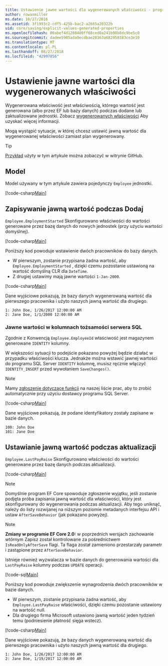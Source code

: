 ```yaml
---
title: Ustawienie jawne wartości dla wygenerowanych właściwości - programu EF Core
author: rowanmiller
ms.date: 10/27/2016
ms.assetid: 3f1993c2-cdf5-425b-bac2-a2665a20322b
uid: core/saving/explicit-values-generated-properties
ms.openlocfilehash: 00abef4d1208400ff68ced0a241b98b8dc9be5c0
ms.sourcegitcommit: dadee5905ada9ecdbae28363a682950383ce3e10
ms.translationtype: MT
ms.contentlocale: pl-PL
ms.lasthandoff: 08/27/2018
ms.locfileid: "42997856"
---
```

# <a name="setting-explicit-values-for-generated-properties"></a>Ustawienie jawne wartości dla wygenerowanych właściwości

Wygenerowana właściwość jest właściwością, którego wartość jest generowana (albo przez EF lub bazy danych) podczas dodane lub zaktualizowane jednostki. Zobacz [wygenerowanych właściwości](../modeling/generated-properties.md) Aby uzyskać więcej informacji.

Mogą wystąpić sytuacje, w której chcesz ustawić jawną wartość dla wygenerowanej właściwości zamiast plan wygenerowany.

> [!TIP]  
> [Przykład](https://github.com/aspnet/EntityFramework.Docs/tree/master/samples/core/Saving/Saving/ExplicitValuesGenerateProperties/) użyty w tym artykule można zobaczyć w witrynie GitHub.

## <a name="the-model"></a>Model

Model używany w tym artykule zawiera pojedynczy `Employee` jednostki.

[!code-csharp[Main](../../../samples/core/Saving/Saving/ExplicitValuesGenerateProperties/Employee.cs#Sample)]

## <a name="saving-an-explicit-value-during-add"></a>Zapisywanie jawną wartość podczas Dodaj

`Employee.EmploymentStarted` Skonfigurowano właściwości do wartości generowane przez bazę danych do nowych jednostek (przy użyciu wartości domyślnej).

[!code-csharp[Main](../../../samples/core/Saving/Saving/ExplicitValuesGenerateProperties/EmployeeContext.cs#EmploymentStarted)]

Poniższy kod powoduje wstawienie dwóch pracowników do bazy danych.
* W pierwszym, zostanie przypisana żadna wartość, aby `Employee.EmploymentStarted` , dzięki czemu pozostanie ustawioną na wartość domyślną CLR dla `DateTime`.
* Z drugiej ustawimy mają jawne wartości `1-Jan-2000`.

[!code-csharp[Main](../../../samples/core/Saving/Saving/ExplicitValuesGenerateProperties/Sample.cs#EmploymentStarted)]

Dane wyjściowe pokazują, że bazy danych wygenerowaną wartość dla pierwszego pracownika i użyto naszych jawną wartość dla drugiego.

``` Console
1: John Doe, 1/26/2017 12:00:00 AM
2: Jane Doe, 1/1/2000 12:00:00 AM
```

### <a name="explicit-values-into-sql-server-identity-columns"></a>Jawne wartości w kolumnach tożsamości serwera SQL

Zgodnie z Konwencją `Employee.EmployeeId` właściwość jest magazynem generowane `IDENTITY` kolumny.

W większości sytuacji to podejście pokazano powyżej będzie działać w przypadku właściwości klucza. Jednakże można wstawić jawnej wartości do programu SQL Server `IDENTITY` kolumnę, musisz ręcznie włączyć `IDENTITY_INSERT` przed wywołaniem `SaveChanges()`.

> [!NOTE]  
> Mamy [zgłoszenie dotyczące funkcji](https://github.com/aspnet/EntityFramework/issues/703) na naszej liście prac, aby to zrobić automatycznie przy użyciu dostawcy programu SQL Server.

[!code-csharp[Main](../../../samples/core/Saving/Saving/ExplicitValuesGenerateProperties/Sample.cs#EmployeeId)]

Dane wyjściowe pokazują, że podane identyfikatory zostały zapisane w bazie danych.

``` Console
100: John Doe
101: Jane Doe
```

## <a name="setting-an-explicit-value-during-update"></a>Ustawianie jawną wartość podczas aktualizacji

`Employee.LastPayRaise` Skonfigurowano właściwości do wartości generowane przez bazę danych podczas aktualizacji.

[!code-csharp[Main](../../../samples/core/Saving/Saving/ExplicitValuesGenerateProperties/EmployeeContext.cs#LastPayRaise)]

> [!NOTE]  
> Domyślnie program EF Core spowoduje zgłoszenie wyjątku, jeśli zostanie podjęta próba zapisania jawną wartość dla właściwości, który jest skonfigurowany do wygenerowania podczas aktualizacji. Aby tego uniknąć, należy do listy rozwijanej na niższym poziomie metadanych interfejsu API i ustaw `AfterSaveBehavior` (jak pokazano powyżej).

> [!NOTE]  
> **Zmiany w programie EF Core 2.0:** w poprzednich wersjach zachowanie wtórnym Zapisz został kontrolowane za pośrednictwem `IsReadOnlyAfterSave` flagi. Ta flaga został zamieniono przestarzały parametr i zastąpione przez `AfterSaveBehavior`.

Istnieje również wyzwalacza w bazie danych do generowania wartości dla `LastPayRaise` kolumny podczas `UPDATE` operacji.

[!code-sql[Main](../../../samples/core/Saving/Saving/ExplicitValuesGenerateProperties/employee_UPDATE.sql)]

Poniższy kod powoduje zwiększenie wynagrodzenia dwóch pracowników w bazie danych.
* W pierwszym, zostanie przypisana żadna wartość, aby `Employee.LastPayRaise` właściwości, dzięki czemu pozostanie ustawiony na wartość null.
* Dla drugiego firma Microsoft ustawiono jawną wartość jeden tydzień temu (podniesienie płatność sięga wstecz).

[!code-csharp[Main](../../../samples/core/Saving/Saving/ExplicitValuesGenerateProperties/Sample.cs#LastPayRaise)]

Dane wyjściowe pokazują, że bazy danych wygenerowaną wartość dla pierwszego pracownika i użyto naszych jawną wartość dla drugiego.

``` Console
1: John Doe, 1/26/2017 12:00:00 AM
2: Jane Doe, 1/19/2017 12:00:00 AM
```
